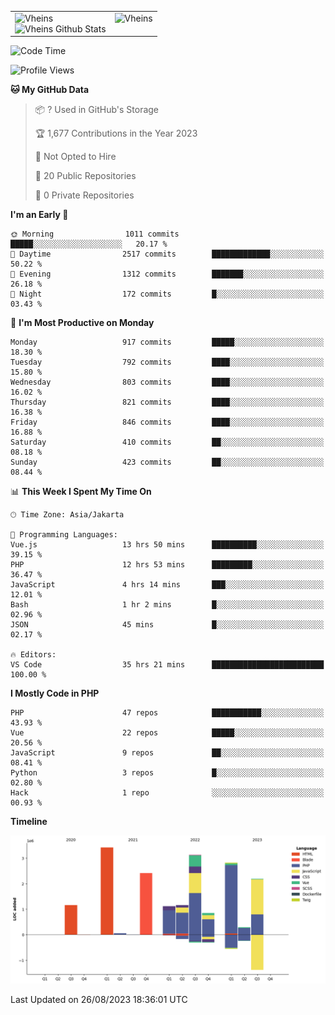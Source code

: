 <table>
  <tr>
    <td valign="top">
      <img src="https://github-readme-streak-stats.herokuapp.com/?user=Vheins&" alt="Vheins" /><br/>
      <img src="https://github-readme-stats.vercel.app/api?username=vheins&count_private=true&show_icons=true" alt="Vheins Github Stats">
    </td>
    <td valign="top">
      <img src="https://github-readme-stats.vercel.app/api/top-langs/?username=Vheins&count_private=true" alt="Vheins" /><br/>
    </td>
  </tr>
</table>

<!--START_SECTION:waka-->
![Code Time](http://img.shields.io/badge/Code%20Time-544%20hrs%2041%20mins-blue)

![Profile Views](http://img.shields.io/badge/Profile%20Views-0-blue)

**🐱 My GitHub Data** 

> 📦 ? Used in GitHub's Storage 
 > 
> 🏆 1,677 Contributions in the Year 2023
 > 
> 🚫 Not Opted to Hire
 > 
> 📜 20 Public Repositories 
 > 
> 🔑 0 Private Repositories 
 > 
**I'm an Early 🐤** 

```text
🌞 Morning                1011 commits        █████░░░░░░░░░░░░░░░░░░░░   20.17 % 
🌆 Daytime                2517 commits        █████████████░░░░░░░░░░░░   50.22 % 
🌃 Evening                1312 commits        ███████░░░░░░░░░░░░░░░░░░   26.18 % 
🌙 Night                  172 commits         █░░░░░░░░░░░░░░░░░░░░░░░░   03.43 % 
```
📅 **I'm Most Productive on Monday** 

```text
Monday                   917 commits         █████░░░░░░░░░░░░░░░░░░░░   18.30 % 
Tuesday                  792 commits         ████░░░░░░░░░░░░░░░░░░░░░   15.80 % 
Wednesday                803 commits         ████░░░░░░░░░░░░░░░░░░░░░   16.02 % 
Thursday                 821 commits         ████░░░░░░░░░░░░░░░░░░░░░   16.38 % 
Friday                   846 commits         ████░░░░░░░░░░░░░░░░░░░░░   16.88 % 
Saturday                 410 commits         ██░░░░░░░░░░░░░░░░░░░░░░░   08.18 % 
Sunday                   423 commits         ██░░░░░░░░░░░░░░░░░░░░░░░   08.44 % 
```


📊 **This Week I Spent My Time On** 

```text
🕑︎ Time Zone: Asia/Jakarta

💬 Programming Languages: 
Vue.js                   13 hrs 50 mins      ██████████░░░░░░░░░░░░░░░   39.15 % 
PHP                      12 hrs 53 mins      █████████░░░░░░░░░░░░░░░░   36.47 % 
JavaScript               4 hrs 14 mins       ███░░░░░░░░░░░░░░░░░░░░░░   12.01 % 
Bash                     1 hr 2 mins         █░░░░░░░░░░░░░░░░░░░░░░░░   02.96 % 
JSON                     45 mins             █░░░░░░░░░░░░░░░░░░░░░░░░   02.17 % 

🔥 Editors: 
VS Code                  35 hrs 21 mins      █████████████████████████   100.00 % 
```

**I Mostly Code in PHP** 

```text
PHP                      47 repos            ███████████░░░░░░░░░░░░░░   43.93 % 
Vue                      22 repos            █████░░░░░░░░░░░░░░░░░░░░   20.56 % 
JavaScript               9 repos             ██░░░░░░░░░░░░░░░░░░░░░░░   08.41 % 
Python                   3 repos             █░░░░░░░░░░░░░░░░░░░░░░░░   02.80 % 
Hack                     1 repo              ░░░░░░░░░░░░░░░░░░░░░░░░░   00.93 % 
```



**Timeline**

![Lines of Code chart](https://raw.githubusercontent.com/vheins/vheins/main/assets/bar_graph.png)


 Last Updated on 26/08/2023 18:36:01 UTC
<!--END_SECTION:waka-->
